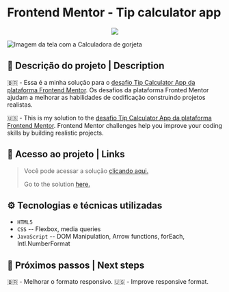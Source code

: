 # Frontend Mentor - Tip calculator app

<p align="center"><img src="https://img.shields.io/badge/STATUS-CONCLU%C3%8DDO-green"/></p>

![Imagem da tela com a Calculadora de gorjeta](https://user-images.githubusercontent.com/109491188/221333750-9bbcdfbb-eaf7-4a43-a920-e83b2e386570.png)


<h2>📝 Descrição do projeto | Description</h2>

:brazil: - Essa é a minha solução para o [desafio Tip Calculator App da plataforma Frontend Mentor](https://www.frontendmentor.io/challenges/tip-calculator-app-ugJNGbJUX). Os desafios da plataforma Fronted Mentor ajudam a melhorar as habilidades de codificação construindo projetos realistas.

:us: - This is my solution to the [desafio Tip Calculator App da plataforma Frontend Mentor](https://www.frontendmentor.io/challenges/tip-calculator-app-ugJNGbJUX). Frontend Mentor challenges help you improve your coding skills by building realistic projects.

<h2>📁 Acesso ao projeto | Links</h2>

> <p>Você pode acessar a solução <a href="https://gabrieleglvs.github.io/qr-code-component/">clicando aqui.</a></p>
> <p>Go to the solution <a href="https://gabrieleglvs.github.io/qr-code-component/">here.</a></p>

<h2>⚙️ Tecnologias e técnicas utilizadas</h2>

- ``HTML5``
- ``CSS``
-- Flexbox, media queries
- ``JavaScript``
-- DOM Manipulation, Arrow functions, forEach, Intl.NumberFormat

<h2>👣 Próximos passos | Next steps</h2>

:brazil: - Melhorar o formato responsivo.
:us: - Improve responsive format.

